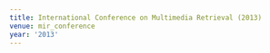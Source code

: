 ```yaml
---
title: International Conference on Multimedia Retrieval (2013)
venue: mir_conference
year: '2013'
---
```

